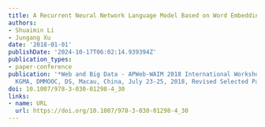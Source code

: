 ```yaml
---
title: A Recurrent Neural Network Language Model Based on Word Embedding
authors:
- Shuaimin Li
- Jungang Xu
date: '2018-01-01'
publishDate: '2024-10-17T06:02:14.939394Z'
publication_types:
- paper-conference
publication: '*Web and Big Data - APWeb-WAIM 2018 International Workshops: MWDA, BAH,
  KGMA, DMMOOC, DS, Macau, China, July 23-25, 2018, Revised Selected Papers*'
doi: 10.1007/978-3-030-01298-4_30
links:
- name: URL
  url: https://doi.org/10.1007/978-3-030-01298-4_30
---
```

